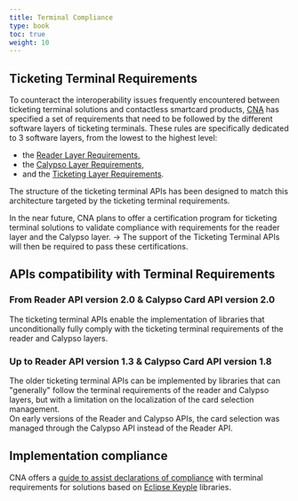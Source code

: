 ```yaml
---
title: Terminal Compliance
type: book
toc: true
weight: 10
---
```


## Ticketing Terminal Requirements
To counteract the interoperability issues frequently encountered between ticketing terminal solutions and contactless smartcard products, [CNA](https://calypsonet.org/) has specified a set of requirements that need to be followed by the different software layers of ticketing terminals.
These rules are specifically dedicated to 3 software layers, from the lowest to the highest level:
- the [Reader Layer Requirements](https://calypsonet.org/reader-layer-requirements-200422/),
- the [Calypso Layer Requirements](https://calypsonet.org/calypso-layer-requirements-200423/),
- and the [Ticketing Layer Requirements](https://calypsonet.org/ticketing-layer-requirements-200430/).

The structure of the ticketing terminal APIs has been designed to match this architecture targeted by the ticketing terminal requirements.

In the near future, CNA plans to offer a certification program for ticketing terminal solutions to validate compliance with requirements for the reader layer and the Calypso layer. → The support of the Ticketing Terminal APIs will then be required to pass these certifications.

## APIs compatibility with Terminal Requirements

### From Reader API version 2.0 & Calypso Card API version 2.0
The ticketing terminal APIs enable the implementation of libraries that unconditionally fully comply with the ticketing terminal requirements of the reader and Calypso layers.

### Up to Reader API version 1.3 & Calypso Card API version 1.8
The older ticketing terminal APIs can be implemented by libraries that can "generally" follow the terminal requirements of the reader and Calypso layers, but with a limitation on the localization of the card selection management.
<br>On early versions of the Reader and Calypso APIs, the card selection was managed through the Calypso API instead of the Reader API.

## Implementation compliance
CNA offers a [guide to assist declarations of compliance](https://keyple-support.calypsonet.org/basics/compliance/) with terminal requirements for solutions based on [Eclipse Keyple](https://keyple.org/) libraries.



